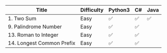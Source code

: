 | Title                      | Difficulty | Python3 | C# | Java |
| -------------------------- | ---------- | ------- | -- | ---- |
| 1. Two Sum | Easy | ✅ | ✅ | ✅ |
| 9. Palindrome Number | Easy | ✅ | ✅ |
| 13. Roman to Integer | Easy | ✅ | ✅ |
| 14. Longest Common Prefix | Easy | ✅ | ✅ |
